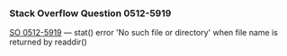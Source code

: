 ### Stack Overflow Question 0512-5919

[SO 0512-5919](https://stackoverflow.com/q/05125919) &mdash;
stat() error &#39;No such file or directory&#39; when file name is returned by readdir()
